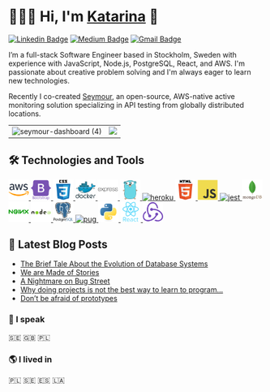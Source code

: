 # 👨🏻‍💻 Hi, I'm [Katarina](https://) 👋 
[![Linkedin Badge](https://img.shields.io/badge/-Katarina%20Rosiak-blue?style=social&logo=Linkedin&logoColor=blue&link=https://www.linkedin.com/in/katarina-rosiak/)](https://www.linkedin.com/in/katarina-rosiak/) [![Medium Badge](http://img.shields.io/badge/-@katarinarosiak-1ca0f1?style=social&logo=Medium&logoColor=black&link=https://medium.com/@katarinarosiak)](https://medium.com/@katarinarosiak) [![Gmail Badge](https://img.shields.io/badge/-contact@katarinarosiak-c14438?style=social&logo=Gmail&logoColor=red&link=mailto:contact@katarinarosiak)](mailto:contact@katarinarosiak)

I’m a full-stack Software Engineer based in Stockholm, Sweden with experience with JavaScript, Node.js, PostgreSQL, React, and AWS. I'm passionate about creative problem solving and I'm always eager to learn new technologies.

Recently I co-created [Seymour](https://seymour-active-monitoring.github.io/), an open-source, AWS-native active monitoring solution specializing in API testing from globally distributed locations.


<table>
    <thead>
    </thead>
    <tbody>
        <tr>
          <td>
          <div>
            <img width="350" alt="seymour-dashboard (4)" src="https://user-images.githubusercontent.com/64321232/188594660-fba61688-1dc0-4cc5-ba4a-903f16070cc0.png">
          <div>
          </td>
          <td>
            <div>
              <img width="350" src="https://user-images.githubusercontent.com/64321232/188594441-2b026c22-166a-410a-8b0f-17d45fbcc7d4.png">
            <div>
          </td>
        </tr>
        <tr>
        </tr>
    </tbody>
</table>
                                                                                                                                                                                                                
## 🛠️ Technologies and Tools
<p align="left"> <a href="https://aws.amazon.com" target="_blank" rel="noreferrer"> <img src="https://raw.githubusercontent.com/devicons/devicon/master/icons/amazonwebservices/amazonwebservices-original-wordmark.svg" alt="aws" width="40" height="40"/> </a> <a href="https://getbootstrap.com" target="_blank" rel="noreferrer"> <img src="https://raw.githubusercontent.com/devicons/devicon/master/icons/bootstrap/bootstrap-plain-wordmark.svg" alt="bootstrap" width="40" height="40"/> </a> <a href="https://www.w3schools.com/css/" target="_blank" rel="noreferrer"> <img src="https://raw.githubusercontent.com/devicons/devicon/master/icons/css3/css3-original-wordmark.svg" alt="css3" width="40" height="40"/> </a> <a href="https://www.docker.com/" target="_blank" rel="noreferrer"> <img src="https://raw.githubusercontent.com/devicons/devicon/master/icons/docker/docker-original-wordmark.svg" alt="docker" width="40" height="40"/> </a> <a href="https://expressjs.com" target="_blank" rel="noreferrer"> <img src="https://raw.githubusercontent.com/devicons/devicon/master/icons/express/express-original-wordmark.svg" alt="express" width="40" height="40"/> </a> <a href="https://golang.org" target="_blank" rel="noreferrer"> <img src="https://raw.githubusercontent.com/devicons/devicon/master/icons/go/go-original.svg" alt="go" width="40" height="40"/> </a> <a href="https://heroku.com" target="_blank" rel="noreferrer"> <img src="https://www.vectorlogo.zone/logos/heroku/heroku-icon.svg" alt="heroku" width="40" height="40"/> </a> <a href="https://www.w3.org/html/" target="_blank" rel="noreferrer"> <img src="https://raw.githubusercontent.com/devicons/devicon/master/icons/html5/html5-original-wordmark.svg" alt="html5" width="40" height="40"/> </a> <a href="https://developer.mozilla.org/en-US/docs/Web/JavaScript" target="_blank" rel="noreferrer"> <img src="https://raw.githubusercontent.com/devicons/devicon/master/icons/javascript/javascript-original.svg" alt="javascript" width="40" height="40"/> </a> <a href="https://jestjs.io" target="_blank" rel="noreferrer"> <img src="https://www.vectorlogo.zone/logos/jestjsio/jestjsio-icon.svg" alt="jest" width="40" height="40"/> </a> <a href="https://www.mongodb.com/" target="_blank" rel="noreferrer"> <img src="https://raw.githubusercontent.com/devicons/devicon/master/icons/mongodb/mongodb-original-wordmark.svg" alt="mongodb" width="40" height="40"/> </a> <a href="https://www.nginx.com" target="_blank" rel="noreferrer"> <img src="https://raw.githubusercontent.com/devicons/devicon/master/icons/nginx/nginx-original.svg" alt="nginx" width="40" height="40"/> </a> <a href="https://nodejs.org" target="_blank" rel="noreferrer"> <img src="https://raw.githubusercontent.com/devicons/devicon/master/icons/nodejs/nodejs-original-wordmark.svg" alt="nodejs" width="40" height="40"/> </a> <a href="https://www.postgresql.org" target="_blank" rel="noreferrer"> <img src="https://raw.githubusercontent.com/devicons/devicon/master/icons/postgresql/postgresql-original-wordmark.svg" alt="postgresql" width="40" height="40"/> </a> <a href="https://pugjs.org" target="_blank" rel="noreferrer"> <img src="https://cdn.worldvectorlogo.com/logos/pug.svg" alt="pug" width="40" height="40"/> </a> <a href="https://www.python.org" target="_blank" rel="noreferrer"> <img src="https://raw.githubusercontent.com/devicons/devicon/master/icons/python/python-original.svg" alt="python" width="40" height="40"/> </a> <a href="https://reactjs.org/" target="_blank" rel="noreferrer"> <img src="https://raw.githubusercontent.com/devicons/devicon/master/icons/react/react-original-wordmark.svg" alt="react" width="40" height="40"/> </a> <a href="https://redux.js.org" target="_blank" rel="noreferrer"> <img src="https://raw.githubusercontent.com/devicons/devicon/master/icons/redux/redux-original.svg" alt="redux" width="40" height="40"/> </a> </p>
  
## 📕 Latest Blog Posts
- [The Brief Tale About the Evolution of Database Systems](https://medium.com/@katarinarosiak/the-brief-tale-about-the-evolution-of-database-systems-a8d19d67c44e)
- [We are Made of Stories](https://medium.com/launch-school/we-are-made-of-stories-c9bf30c2f69d)
- [A Nightmare on Bug Street](https://medium.com/launch-school/a-nightmare-on-bug-street-e5571eb93994)
- [Why doing projects is not the best way to learn to program…](https://medium.com/@katarinarosiak/why-doing-projects-is-not-the-best-way-to-learn-to-program-bd043dd36abb)
- [Don’t be afraid of prototypes](https://medium.com/@katarinarosiak/dont-be-afraid-of-prototypes-9d4927b0059a)

### 👅 I speak
🇸🇪 🇬🇧 🇵🇱 

### 🌎 I lived in
🇵🇱 🇸🇪 🇪🇸 🇱🇦 
